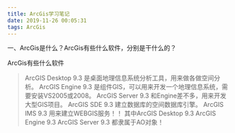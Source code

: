 ```yaml
---
title: ArcGis学习笔记
date: 2019-11-26 00:05:31
tags: ArcGis
---
```


一、ArcGis是什么？ArcGis有些什么软件，分别是干什么的？

ArcGis有些什么软件
>ArcGIS Desktop 9.3 是桌面地理信息系统分析工具，用来做各做空间分析。
ArcGIS Engine 9.3 是组件GIS，可以用来开发一个地理信息系统，需要安装VS2005或2008。
ArcGIS Server 9.3 和Engine差不多，用来开发大型GIS项目。
ArcGIS SDE 9.3 建立数据库的空间数据库引擎。
ArcGIS IMS 9.3 用来建立WEBGIS服务！！
其中ArcGIS Desktop 9.3
ArcGIS Engine 9.3
ArcGIS Server 9.3
都隶属于AO对象！
